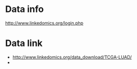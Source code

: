# Data info
http://www.linkedomics.org/login.php

# Data link
- http://www.linkedomics.org/data_download/TCGA-LUAD/
- 
